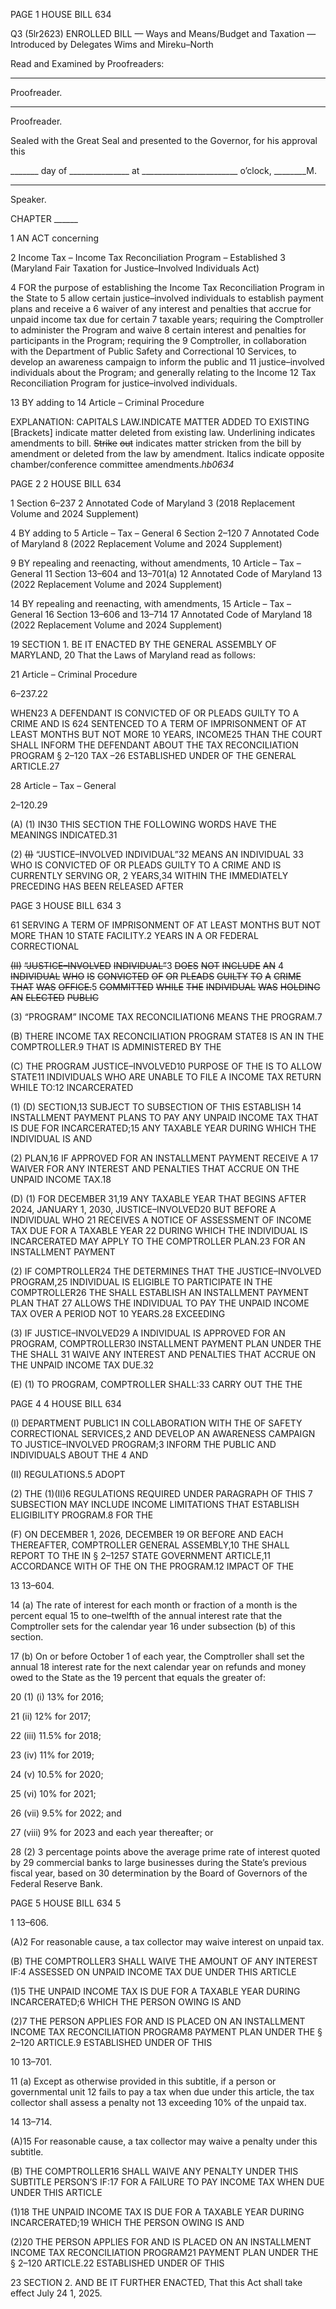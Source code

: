 PAGE 1
HOUSE BILL 634

Q3 (5lr2623)
ENROLLED BILL
— Ways and Means/Budget and Taxation —
Introduced by Delegates Wims and Mireku–North

Read and Examined by Proofreaders:

_______________________________________________
Proofreader.
_______________________________________________
Proofreader.

Sealed with the Great Seal and presented to the Governor, for his approval this

_______ day of _______________ at ________________________ o’clock, ________M.

______________________________________________
Speaker.

CHAPTER ______

1 AN ACT concerning

2 Income Tax – Income Tax Reconciliation Program – Established
3 (Maryland Fair Taxation for Justice–Involved Individuals Act)

4 FOR the purpose of establishing the Income Tax Reconciliation Program in the State to
5 allow certain justice–involved individuals to establish payment plans and receive a
6 waiver of any interest and penalties that accrue for unpaid income tax due for certain
7 taxable years; requiring the Comptroller to administer the Program and waive
8 certain interest and penalties for participants in the Program; requiring the
9 Comptroller, in collaboration with the Department of Public Safety and Correctional
10 Services, to develop an awareness campaign to inform the public and
11 justice–involved individuals about the Program; and generally relating to the Income
12 Tax Reconciliation Program for justice–involved individuals.

13 BY adding to
14 Article – Criminal Procedure

EXPLANATION: CAPITALS LAW.INDICATE MATTER ADDED TO EXISTING
[Brackets] indicate matter deleted from existing law.
Underlining indicates amendments to bill.
~~Strike~~ ~~out~~ indicates matter stricken from the bill by amendment or deleted from the law by
amendment.
Italics indicate opposite chamber/conference committee amendments.*hb0634*

PAGE 2
2 HOUSE BILL 634

1 Section 6–237
2 Annotated Code of Maryland
3 (2018 Replacement Volume and 2024 Supplement)

4 BY adding to
5 Article – Tax – General
6 Section 2–120
7 Annotated Code of Maryland
8 (2022 Replacement Volume and 2024 Supplement)

9 BY repealing and reenacting, without amendments,
10 Article – Tax – General
11 Section 13–604 and 13–701(a)
12 Annotated Code of Maryland
13 (2022 Replacement Volume and 2024 Supplement)

14 BY repealing and reenacting, with amendments,
15 Article – Tax – General
16 Section 13–606 and 13–714
17 Annotated Code of Maryland
18 (2022 Replacement Volume and 2024 Supplement)

19 SECTION 1. BE IT ENACTED BY THE GENERAL ASSEMBLY OF MARYLAND,
20 That the Laws of Maryland read as follows:

21 Article – Criminal Procedure

6–237.22

WHEN23 A DEFENDANT IS CONVICTED OF OR PLEADS GUILTY TO A CRIME AND IS
624 SENTENCED TO A TERM OF IMPRISONMENT OF AT LEAST MONTHS BUT NOT MORE
10 YEARS, INCOME25 THAN THE COURT SHALL INFORM THE DEFENDANT ABOUT THE
TAX RECONCILIATION PROGRAM § 2–120 TAX –26 ESTABLISHED UNDER OF THE
GENERAL ARTICLE.27

28 Article – Tax – General

2–120.29

(A) (1) IN30 THIS SECTION THE FOLLOWING WORDS HAVE THE MEANINGS
INDICATED.31

(2) ~~(I)~~ “JUSTICE–INVOLVED INDIVIDUAL”32 MEANS AN INDIVIDUAL
33 WHO IS CONVICTED OF OR PLEADS GUILTY TO A CRIME AND IS CURRENTLY SERVING
OR, 2 YEARS,34 WITHIN THE IMMEDIATELY PRECEDING HAS BEEN RELEASED AFTER

PAGE 3
HOUSE BILL 634 3

61 SERVING A TERM OF IMPRISONMENT OF AT LEAST MONTHS BUT NOT MORE THAN
10 STATE FACILITY.2 YEARS IN A OR FEDERAL CORRECTIONAL

~~(II)~~ ~~“JUSTICE–INVOLVED~~ ~~INDIVIDUAL”~~3 ~~DOES~~ ~~NOT~~ ~~INCLUDE~~ ~~AN~~
4 ~~INDIVIDUAL~~ ~~WHO~~ ~~IS~~ ~~CONVICTED~~ ~~OF~~ ~~OR~~ ~~PLEADS~~ ~~GUILTY~~ ~~TO~~ ~~A~~ ~~CRIME~~ ~~THAT~~ ~~WAS~~
~~OFFICE.~~5 ~~COMMITTED~~ ~~WHILE~~ ~~THE~~ ~~INDIVIDUAL~~ ~~WAS~~ ~~HOLDING~~ ~~AN~~ ~~ELECTED~~ ~~PUBLIC~~

(3) “PROGRAM” INCOME TAX RECONCILIATION6 MEANS THE
PROGRAM.7

(B) THERE INCOME TAX RECONCILIATION PROGRAM STATE8 IS AN IN THE
COMPTROLLER.9 THAT IS ADMINISTERED BY THE

(C) THE PROGRAM JUSTICE–INVOLVED10 PURPOSE OF THE IS TO ALLOW
STATE11 INDIVIDUALS WHO ARE UNABLE TO FILE A INCOME TAX RETURN WHILE
TO:12 INCARCERATED

(1) (D) SECTION,13 SUBJECT TO SUBSECTION OF THIS ESTABLISH
14 INSTALLMENT PAYMENT PLANS TO PAY ANY UNPAID INCOME TAX THAT IS DUE FOR
INCARCERATED;15 ANY TAXABLE YEAR DURING WHICH THE INDIVIDUAL IS AND

(2) PLAN,16 IF APPROVED FOR AN INSTALLMENT PAYMENT RECEIVE A
17 WAIVER FOR ANY INTEREST AND PENALTIES THAT ACCRUE ON THE UNPAID INCOME
TAX.18

(D) (1) FOR DECEMBER 31,19 ANY TAXABLE YEAR THAT BEGINS AFTER
2024, JANUARY 1, 2030, JUSTICE–INVOLVED20 BUT BEFORE A INDIVIDUAL WHO
21 RECEIVES A NOTICE OF ASSESSMENT OF INCOME TAX DUE FOR A TAXABLE YEAR
22 DURING WHICH THE INDIVIDUAL IS INCARCERATED MAY APPLY TO THE
COMPTROLLER PLAN.23 FOR AN INSTALLMENT PAYMENT

(2) IF COMPTROLLER24 THE DETERMINES THAT THE
JUSTICE–INVOLVED PROGRAM,25 INDIVIDUAL IS ELIGIBLE TO PARTICIPATE IN THE
COMPTROLLER26 THE SHALL ESTABLISH AN INSTALLMENT PAYMENT PLAN THAT
27 ALLOWS THE INDIVIDUAL TO PAY THE UNPAID INCOME TAX OVER A PERIOD NOT
10 YEARS.28 EXCEEDING

(3) IF JUSTICE–INVOLVED29 A INDIVIDUAL IS APPROVED FOR AN
PROGRAM, COMPTROLLER30 INSTALLMENT PAYMENT PLAN UNDER THE THE SHALL
31 WAIVE ANY INTEREST AND PENALTIES THAT ACCRUE ON THE UNPAID INCOME TAX
DUE.32

(E) (1) TO PROGRAM, COMPTROLLER SHALL:33 CARRY OUT THE THE

PAGE 4
4 HOUSE BILL 634

(I) DEPARTMENT PUBLIC1 IN COLLABORATION WITH THE OF
SAFETY CORRECTIONAL SERVICES,2 AND DEVELOP AN AWARENESS CAMPAIGN TO
JUSTICE–INVOLVED PROGRAM;3 INFORM THE PUBLIC AND INDIVIDUALS ABOUT THE
4 AND

(II) REGULATIONS.5 ADOPT

(2) THE (1)(II)6 REGULATIONS REQUIRED UNDER PARAGRAPH OF THIS
7 SUBSECTION MAY INCLUDE INCOME LIMITATIONS THAT ESTABLISH ELIGIBILITY
PROGRAM.8 FOR THE

(F) ON DECEMBER 1, 2026, DECEMBER 19 OR BEFORE AND EACH
THEREAFTER, COMPTROLLER GENERAL ASSEMBLY,10 THE SHALL REPORT TO THE IN
§ 2–1257 STATE GOVERNMENT ARTICLE,11 ACCORDANCE WITH OF THE ON THE
PROGRAM.12 IMPACT OF THE

13 13–604.

14 (a) The rate of interest for each month or fraction of a month is the percent equal
15 to one–twelfth of the annual interest rate that the Comptroller sets for the calendar year
16 under subsection (b) of this section.

17 (b) On or before October 1 of each year, the Comptroller shall set the annual
18 interest rate for the next calendar year on refunds and money owed to the State as the
19 percent that equals the greater of:

20 (1) (i) 13% for 2016;

21 (ii) 12% for 2017;

22 (iii) 11.5% for 2018;

23 (iv) 11% for 2019;

24 (v) 10.5% for 2020;

25 (vi) 10% for 2021;

26 (vii) 9.5% for 2022; and

27 (viii) 9% for 2023 and each year thereafter; or

28 (2) 3 percentage points above the average prime rate of interest quoted by
29 commercial banks to large businesses during the State’s previous fiscal year, based on
30 determination by the Board of Governors of the Federal Reserve Bank.

PAGE 5
HOUSE BILL 634 5

1 13–606.

(A)2 For reasonable cause, a tax collector may waive interest on unpaid tax.

(B) THE COMPTROLLER3 SHALL WAIVE THE AMOUNT OF ANY INTEREST
IF:4 ASSESSED ON UNPAID INCOME TAX DUE UNDER THIS ARTICLE

(1)5 THE UNPAID INCOME TAX IS DUE FOR A TAXABLE YEAR DURING
INCARCERATED;6 WHICH THE PERSON OWING IS AND

(2)7 THE PERSON APPLIES FOR AND IS PLACED ON AN INSTALLMENT
INCOME TAX RECONCILIATION PROGRAM8 PAYMENT PLAN UNDER THE
§ 2–120 ARTICLE.9 ESTABLISHED UNDER OF THIS

10 13–701.

11 (a) Except as otherwise provided in this subtitle, if a person or governmental unit
12 fails to pay a tax when due under this article, the tax collector shall assess a penalty not
13 exceeding 10% of the unpaid tax.

14 13–714.

(A)15 For reasonable cause, a tax collector may waive a penalty under this subtitle.

(B) THE COMPTROLLER16 SHALL WAIVE ANY PENALTY UNDER THIS SUBTITLE
PERSON’S IF:17 FOR A FAILURE TO PAY INCOME TAX WHEN DUE UNDER THIS ARTICLE

(1)18 THE UNPAID INCOME TAX IS DUE FOR A TAXABLE YEAR DURING
INCARCERATED;19 WHICH THE PERSON OWING IS AND

(2)20 THE PERSON APPLIES FOR AND IS PLACED ON AN INSTALLMENT
INCOME TAX RECONCILIATION PROGRAM21 PAYMENT PLAN UNDER THE
§ 2–120 ARTICLE.22 ESTABLISHED UNDER OF THIS

23 SECTION 2. AND BE IT FURTHER ENACTED, That this Act shall take effect July
24 1, 2025.